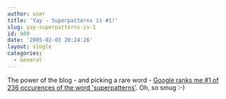 ```yaml
---
author: user
title: 'Yay - Superpatterns is #1!'
slug: yay-superpatterns-is-1
id: 809
date: '2005-02-03 20:24:26'
layout: single
categories:
  - General
---
```


The power of the blog - and picking a rare word - [Google ranks me #1 of 236 occurences of the word 'superpatterns'](http://www.google.com/search?hl=en&lr=&q=superpatterns&btnG=Search). Oh, so smug :-)